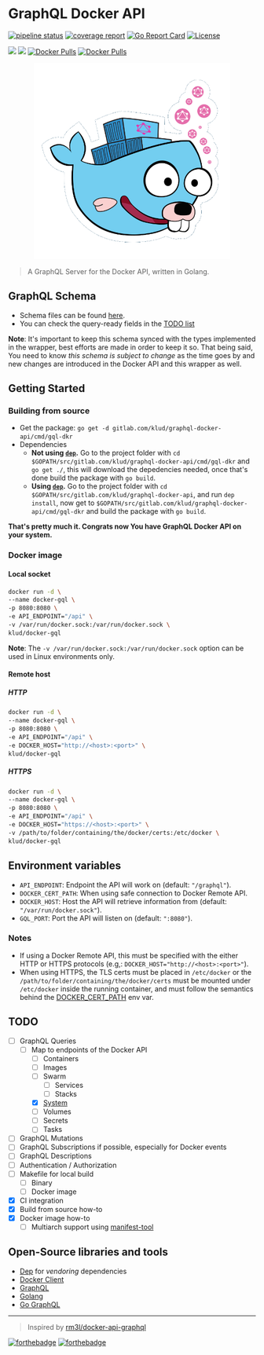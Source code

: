 # GraphQL Docker API

[![pipeline status](https://gitlab.com/klud/graphql-docker-api/badges/master/pipeline.svg)](https://gitlab.com/klud/graphql-docker-api/commits/master) [![coverage report](https://gitlab.com/klud/graphql-docker-api/badges/master/coverage.svg)](https://gitlab.com/klud/graphql-docker-api/commits/master) [![Go Report Card](https://goreportcard.com/badge/gitlab.com/klud/graphql-docker-api)](https://goreportcard.com/report/gitlab.com/klud/graphql-docker-api) [![License](https://img.shields.io/badge/license-MIT-green.svg?style=flat)](LICENSE)

[![](https://images.microbadger.com/badges/image/klud/docker-gql:latest.svg)](https://microbadger.com/images/klud/docker-gql:latest "Get your own image badge on microbadger.com") [![](https://images.microbadger.com/badges/version/klud/docker-gql:latest.svg)](https://microbadger.com/images/klud/docker-gql:latest "Get your own version badge on microbadger.com") [![Docker Pulls](https://img.shields.io/docker/pulls/klud/docker-gql.svg)](https://hub.docker.com/r/klud/docker-gql/) [![Docker Pulls](https://img.shields.io/docker/stars/klud/docker-gql.svg)](https://hub.docker.com/r/klud/docker-gql/) 

<p align="center"> <img src="resources/docker-go-graphql.png" alt="Logo" width="400"></p>

> A GraphQL Server for the Docker API, written in Golang.

## GraphQL Schema

* Schema files can be found [here](resources/schema).
* You can check the query-ready fields in the [TODO list](#todo)

**Note**: It's important to keep this schema synced with the types implemented in the wrapper, best efforts are made in order to keep it so. That being said, You need to know *this schema is subject to change* as the time goes by and new changes are introduced in the Docker API and this wrapper as well.

## Getting Started

### Building from source

* Get the package: `go get -d gitlab.com/klud/graphql-docker-api/cmd/gql-dkr`
* Dependencies
  * **Not using [`dep`](README.md#open-source-libraries-and-tools).** Go to the project folder with `cd $GOPATH/src/gitlab.com/klud/graphql-docker-api/cmd/gql-dkr` and `go get ./`, this will download the depedencies needed, once that's done build the package with `go build`.
  * **Using [`dep`](README.md#open-source-libraries-and-tools).** Go to the project folder with `cd $GOPATH/src/gitlab.com/klud/graphql-docker-api`, and run `dep install`, now get to `$GOPATH/src/gitlab.com/klud/graphql-docker-api/cmd/gql-dkr` and build the package with `go build`.

**That's pretty much it. Congrats now You have GraphQL Docker API on your system.**

### Docker image

#### Local socket

```sh
docker run -d \
--name docker-gql \
-p 8080:8080 \
-e API_ENDPOINT="/api" \
-v /var/run/docker.sock:/var/run/docker.sock \
klud/docker-gql
```

**Note**: The `-v /var/run/docker.sock:/var/run/docker.sock` option can be used in Linux environments only.

#### Remote host

##### HTTP

```sh
docker run -d \
--name docker-gql \
-p 8080:8080 \
-e API_ENDPOINT="/api" \
-e DOCKER_HOST="http://<host>:<port>" \
klud/docker-gql
```

##### HTTPS

```sh
docker run -d \
--name docker-gql \
-p 8080:8080 \
-e API_ENDPOINT="/api" \
-e DOCKER_HOST="https://<host>:<port>" \
-v /path/to/folder/containing/the/docker/certs:/etc/docker \
klud/docker-gql
```

## Environment variables

* `API_ENDPOINT`: Endpoint the API will work on (default: `"/graphql"`).
* `DOCKER_CERT_PATH`: When using safe connection to Docker Remote API.
* `DOCKER_HOST`: Host the API will retrieve information from (default: `"/var/run/docker.sock"`).
* `GQL_PORT`: Port the API will listen on (default: `":8080"`).

### Notes

* If using a Docker Remote API, this must be specified with the either HTTP or HTTPS protocols (e.g,: `DOCKER_HOST="http://<host>:<port>"`).
* When using HTTPS, the TLS certs must be placed in `/etc/docker` or the `/path/to/folder/containing/the/docker/certs` must be mounted under `/etc/docker` inside the running container, and must follow the semantics behind the [DOCKER_CERT_PATH](https://docs.docker.com/engine/security/https/#create-a-ca-server-and-client-keys-with-openssl) env var.

## TODO

* [ ] GraphQL Queries
    * [ ] Map to endpoints of the Docker API
      * [ ] Containers
      * [ ] Images
      * [ ] Swarm
          * [ ] Services
          * [ ] Stacks
      * [x] [System](resources/schema/system.graphql)
      * [ ] Volumes
      * [ ] Secrets
      * [ ] Tasks
* [ ] GraphQL Mutations
* [ ] GraphQL Subscriptions if possible, especially for Docker events
* [ ] GraphQL Descriptions
* [ ] Authentication / Authorization
* [ ] Makefile for local build
    * [ ] Binary
    * [ ] Docker image
* [x] CI integration
* [x] Build from source how-to
* [x] Docker image how-to
    * [ ] Multiarch support using [manifest-tool](https://github.com/estesp/manifest-tool)

## Open-Source libraries and tools

* [Dep](https://github.com/golang/dep) for *vendoring* dependencies
* [Docker Client](https://github.com/moby/moby/tree/master/client)
* [GraphQL](http://graphql.org)
* [Golang](https://golang.org/)
* [Go GraphQL](https://github.com/graphql-go/graphql)

---
> Inspired by [rm3l/docker-api-graphql](https://github.com/rm3l/docker-api-graphql)

[![forthebadge](https://forthebadge.com/images/badges/built-with-love.svg)](https://forthebadge.com) [![forthebadge](https://forthebadge.com/images/badges/kinda-sfw.svg)](https://forthebadge.com)